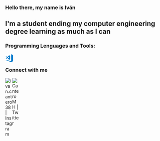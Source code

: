 ### Hello there, my name is Iván

## I'm a student ending my computer engineering degree learning as much as I can


### Programming Lenguages and Tools:
[<img align="left" alt="Visual Studio Code" width="25px" src="https://raw.githubusercontent.com/github/explore/80688e429a7d4ef2fca1e82350fe8e3517d3494d/topics/visual-studio-code/visual-studio-code.png" />][webdevplaylist]

<br />


### Connect with me
[<img align="left" alt="ivan.cantero38 | Instagram" width="22px" src="https://cdn.jsdelivr.net/npm/simple-icons@v3/icons/intagram.svg">][instagram]

[<img align="left" alt="CanteroMH | Twitter" width="22px" src="https://cdn.jsdelivr.net/npm/simple-icons@v3/icons/twitter.svg">][twitter]

<br /> 


[instagram]: https://www.instagram.com/ivancantero.38/?hl=es
[twitter]:https://twitter.com/CanteroMH
[webdevplaylist]:https://www.youtube.com/watch?v=ECuqb5Tv9qI&t=765s